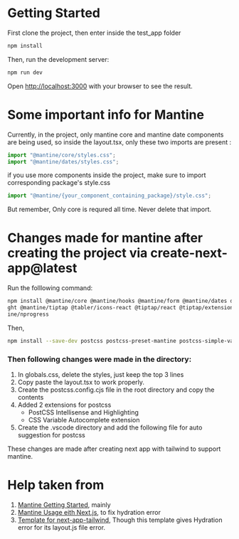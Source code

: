 # Getting Started

First clone the project, then enter inside the test_app folder

```bash
npm install
```

Then, run the development server:

```bash
npm run dev
```

Open [http://localhost:3000](http://localhost:3000) with your browser to see the result.



# Some important info for Mantine

Currently, in the project, only mantine core and mantine date components are being used, 
so inside the layout.tsx, only these two imports are present :

```javascript
import "@mantine/core/styles.css";
import "@mantine/dates/styles.css";
```

if you use more components inside the project, make sure to import 
corresponding package's style.css

```javascript
import "@mantine/{your_component_containing_package}/style.css";
```

But remember,
Only core is requred all time. Never delete that import.



# Changes made for mantine after creating the project via create-next-app@latest

Run the folllowing command:

```bash
npm install @mantine/core @mantine/hooks @mantine/form @mantine/dates dayjs @mantine/charts recharts@2 @mantine/notifications @mantine/code-highli
ght @mantine/tiptap @tabler/icons-react @tiptap/react @tiptap/extension-link @tiptap/starter-kit @mantine/dropzone @mantine/carousel embla-carousel-react @mantine/spotlight @mantine/modals @mant
ine/nprogress
```
Then, 
```bash
npm install --save-dev postcss postcss-preset-mantine postcss-simple-vars
```

### Then following changes were made in the directory:

1. In globals.css, delete the styles, just keep the top 3 lines
1. Copy paste the layout.tsx to work properly.
1. Create the postcss.config.cjs file in the root directory and copy the contents
1. Added 2 extensions for postcss 
    - PostCSS Intellisense and Highlighting
    - CSS Variable Autocomplete extension
1. Create the .vscode directory and add the following file for auto suggestion for postcss

These changes are made after creating next app with tailwind to support mantine.


# Help taken from

1. [Mantine Getting Started](https://mantine.dev/getting-started/), mainly
1. [Mantine Usage eith Next.js](https://mantine.dev/guides/next/), to fix hydration error
1. [Template for next-app-tailwind](https://github.com/hasib-rashid/next-app-tailwind-template), Though this template gives Hydration error for its layout.js file error.